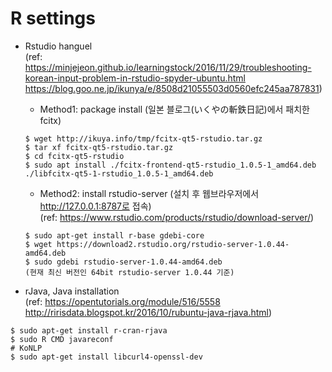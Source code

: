 # R settings

* Rstudio hanguel  
(ref: https://minjejeon.github.io/learningstock/2016/11/29/troubleshooting-korean-input-problem-in-rstudio-spyder-ubuntu.html  
      https://blog.goo.ne.jp/ikunya/e/8508d21055503d0560efc245aa787831)  
    - Method1: package install (일본 블로그(いくやの斬鉄日記)에서 패치한 fcitx)
    ```
    $ wget http://ikuya.info/tmp/fcitx-qt5-rstudio.tar.gz
    $ tar xf fcitx-qt5-rstudio.tar.gz
    $ cd fcitx-qt5-rstudio
    $ sudo apt install ./fcitx-frontend-qt5-rstudio_1.0.5-1_amd64.deb ./libfcitx-qt5-1-rstudio_1.0.5-1_amd64.deb
    ```
    - Method2: install rstudio-server (설치 후 웹브라우저에서 http://127.0.0.1:8787로 접속)  
    (ref: https://www.rstudio.com/products/rstudio/download-server/)  
    ```
    $ sudo apt-get install r-base gdebi-core
    $ wget https://download2.rstudio.org/rstudio-server-1.0.44-amd64.deb
    $ sudo gdebi rstudio-server-1.0.44-amd64.deb
    (현재 최신 버전인 64bit rstudio-server 1.0.44 기준)
    ```


* rJava, Java installation  
(ref: https://opentutorials.org/module/516/5558  
 http://ririsdata.blogspot.kr/2016/10/rubuntu-java-rjava.html)  
```
$ sudo apt-get install r-cran-rjava  
$ sudo R CMD javareconf 
# KoNLP
$ sudo apt-get install libcurl4-openssl-dev
```
